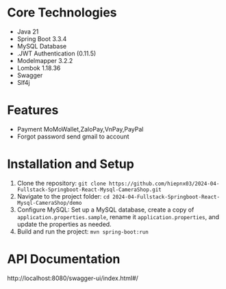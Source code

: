 # Core Technologies
- Java 21
- Spring Boot 3.3.4
- MySQL Database
- .JWT Authentication (0.11.5)
- Modelmapper 3.2.2
- Lombok 1.18.36
- Swagger
- Slf4j

# Features
- Payment MoMoWallet,ZaloPay,VnPay,PayPal
- Forgot password send gmail to account
  
# Installation and Setup
1. Clone the repository: `git clone https://github.com/hiepnx03/2024-04-Fullstack-Springboot-React-Mysql-CameraShop.git`
2. Navigate to the project folder: `cd 2024-04-Fullstack-Springboot-React-Mysql-CameraShop/demo`
3. Configure MySQL: Set up a MySQL database, create a copy of `application.properties.sample`, rename it `application.properties`, and update the properties as needed.
4. Build and run the project: `mvn spring-boot:run`

# API Documentation
http://localhost:8080/swagger-ui/index.html#/